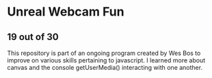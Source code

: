 # Unreal Webcam Fun
## 19 out of 30
This repository is part of an ongoing program created by Wes Bos to improve on various skills pertaining to javascript.
I learned more about canvas and the console getUserMedia() interacting with one another.
